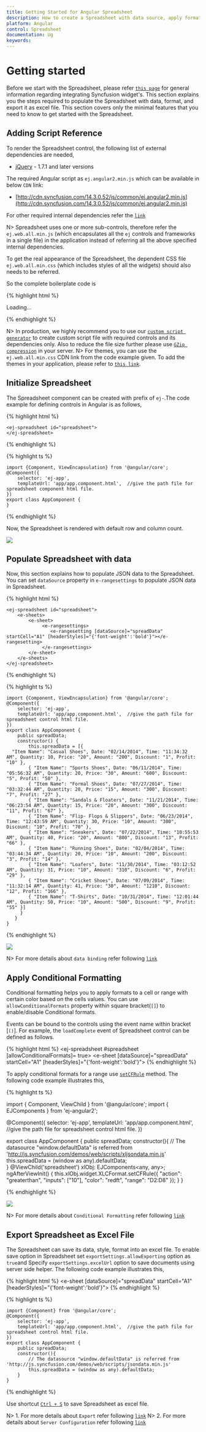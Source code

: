 ```yaml
---
title: Getting Started for Angular Spreadsheet
description: How to create a Spreadsheet with data source, apply format and export it as excel file.
platform: Angular
control: Spreadsheet
documentation: Ug
keywords: 
---
```

# Getting started

Before we start with the Spreadsheet, please refer [`this page`](https://help.syncfusion.com/angular-2/overview) for general information regarding integrating Syncfusion widget's.
This section explains you the steps required to populate the Spreadsheet with data, format, and export it as excel file. This section covers only the minimal features that you need to know to get started with the Spreadsheet.

## Adding Script Reference

To render the Spreadsheet control, the following list of external dependencies are needed, 

* [jQuery](http://jquery.com) - 1.7.1 and later versions

The required Angular script as `ej.angular2.min.js` which can be available in below `CDN` link:

* [http://cdn.syncfusion.com/14.3.0.52/js/common/ej.angular2.min.js](http://cdn.syncfusion.com/14.3.0.52/js/common/ej.angular2.min.js)

For other required internal dependencies refer the [`link`](http://help.syncfusion.com/js/spreadsheet/dependencies "link")

N> Spreadsheet uses one or more sub-controls, therefore refer the `ej.web.all.min.js` (which encapsulates all the `ej` controls and frameworks in a single file) in the application instead of referring all the above specified internal dependencies. 

To get the real appearance of the Spreadsheet, the dependent CSS file `ej.web.all.min.css` (which includes styles of all the widgets) should also needs to be referred.

So the complete boilerplate code is

{% highlight html %}

<!DOCTYPE html>
<html>
   <head> 
    <link href="//cdn.syncfusion.com/14.3.0.49/js/web/flat-azure/ej.web.all.min.css" rel="stylesheet" />
    <script src="node_modules/core-js/client/shim.min.js"></script>
    <script src="node_modules/zone.js/dist/zone.js"></script>
    <script src="node_modules/reflect-metadata/Reflect.js"></script>
    <script src="node_modules/systemjs/dist/system.src.js"></script>
    <script src="https://code.jquery.com/jquery-3.0.0.min.js"></script>
    <script src="http://cdn.syncfusion.com/js/assets/external/jsrender.min.js" type="text/javascript"></script>
    <script src="https://ajax.aspnetcdn.com/ajax/jquery.validate/1.14.0/jquery.validate.min.js">
    </script>
    <script src="http://cdn.syncfusion.com/14.3.0.49/js/web/ej.web.all.min.js" type="text/javascript"></script>
    <script src ="http://cdn.syncfusion.com/14.3.0.49/js/common/ej.angular2.min.js"></script>
    <script src="systemjs.config.js"></script>
  </head>
  <body>
   <ej-app>Loading...</ej-app>
  </body>
</html>

{% endhighlight %}

N> In production, we highly recommend you to use our [`custom script generator`](http://helpjs.syncfusion.com/js/custom-script-generator)  to create custom script file with required controls and its dependencies only. Also to reduce the file size further please use [`GZip compression`](https://developers.google.com/web/fundamentals/performance/optimizing-content-efficiency/optimize-encoding-and-transfer?hl=en) in your server.
N> For themes, you can use the `ej.web.all.min.css` CDN link from the code example given. To add the themes in your application, please refer to [`this link`](http://help.syncfusion.com/js/theming-in-essential-javascript-components).

## Initialize Spreadsheet

The Spreadsheet component can be created with prefix of `ej-`.The code example for defining controls in Angular is as follows,

{% highlight html %}

    <ej-spreadsheet id="spreadsheet">
    </ej-spreadsheet>

{% endhighlight %}

{% highlight ts %}

    import {Component, ViewEncapsulation} from '@angular/core';
    @Component({
        selector: 'ej-app',
        templateUrl: 'app/app.component.html',  //give the path file for spreadsheet component html file.
    })
    export class AppComponent {
    }
    
{% endhighlight %}

Now, the Spreadsheet is rendered with default row and column count.

![](Getting-Started_images/Getting-Started_img1.png)

## Populate Spreadsheet with data

Now, this section explains how to populate JSON data to the Spreadsheet. You can set `dataSource` property in `e-rangesettings` to populate JSON data in Spreadsheet.

{% highlight html %}

    <ej-spreadsheet id="spreadsheet">
        <e-sheets>
            <e-sheet>
                 <e-rangesettings>
                    <e-rangesetting [dataSource]="spreadData" startCell="A1" [headerStyles]="{'font-weight':'bold'}"></e-rangesetting>
                 </e-rangesettings>
            </e-sheet>
        </e-sheets>
    </ej-spreadsheet>

{% endhighlight %}

{% highlight ts %}

    import {Component, ViewEncapsulation} from '@angular/core';
    @Component({
        selector: 'ej-app',
        templateUrl: 'app/app.component.html',  //give the path file for spreadsheet control html file.
    })
    export class AppComponent {
        public spreadData;
        constructor() {
            this.spreadData = [{
      "Item Name": "Casual Shoes", Date: "02/14/2014", Time: "11:34:32 AM", Quantity: 10, Price: "20", Amount: "200", Discount: "1", Profit: "10" },
            { "Item Name": "Sports Shoes", Date: "06/11/2014", Time: "05:56:32 AM", Quantity: 20, Price: "30", Amount: "600", Discount: "5", Profit: "50" },
            { "Item Name": "Formal Shoes", Date: "07/27/2014", Time: "03:32:44 AM", Quantity: 20, Price: "15", Amount: "300", Discount: "7", Profit: "27" },
            { "Item Name": "Sandals & Floaters", Date: "11/21/2014", Time: "06:23:54 AM", Quantity: 15, Price: "20", Amount: "300", Discount: "11", Profit: "67" },
            { "Item Name": "Flip- Flops & Slippers", Date: "06/23/2014", Time: "12:43:59 AM", Quantity: 30, Price: "10", Amount: "300", Discount: "10", Profit: "70" },
            { "Item Name": "Sneakers", Date: "07/22/2014", Time: "10:55:53 AM", Quantity: 40, Price: "20", Amount: "800", Discount: "13", Profit: "66" },
            { "Item Name": "Running Shoes", Date: "02/04/2014", Time: "03:44:34 AM", Quantity: 20, Price: "10", Amount: "200", Discount: "3", Profit: "14" },
            { "Item Name": "Loafers", Date: "11/30/2014", Time: "03:12:52 AM", Quantity: 31, Price: "10", Amount: "310", Discount: "6", Profit: "29" },
            { "Item Name": "Cricket Shoes", Date: "07/09/2014", Time: "11:32:14 AM", Quantity: 41, Price: "30", Amount: "1210", Discount: "12", Profit: "166" },
            { "Item Name": "T-Shirts", Date: "10/31/2014", Time: "12:01:44 AM", Quantity: 50, Price: "10", Amount: "500", Discount: "9", Profit: "55" }]
         }
       }
    }

{% endhighlight %}

![](Getting-Started_images/Getting-Started_img2.png)

N> For more details about `data binding` refer following [`link`](http://help.syncfusion.com/angular-2/spreadsheet/data-binding "link")

## Apply Conditional Formatting

Conditional formatting helps you to apply formats to a cell or range with certain color based on the cells values. You can use `allowConditionalFormats` property within square bracket(`[]`) to enable/disable Conditional formats.

Events can be bound to the controls using the event name within bracket [`()`]. For example, the `loadComplete` event of Spreadsheet control can be defined as follows.

{% highlight html %}
    <ej-spreadsheet #spreadsheet [allowConditionalFormats]= true>
        <e-sheets >
            <e-sheet [dataSource]="spreadData" startCell="A1" [headerStyles]="{'font-weight':'bold'}">
            <e-sheet>
        </e-sheets>
    </ej-spreadsheet>
{% endhighlight %}

To apply conditional formats for a range use [`setCFRule`](http://help.syncfusion.com/js/api/ejspreadsheet#methods:xlcformat-setcfrule "setCFRule") method. The following code example illustrates this,

{% highlight ts %}

import { Component, ViewChild } from '@angular/core';
import { EJComponents } from 'ej-angular2';

@Component({
    selector: 'ej-app',
    templateUrl: 'app/app.component.html',  //give the path file for spreadsheet control html file.
})

export class AppComponent {
    public spreadData;
    constructor(){
        // The datasource "window.defaultData" is referred from 'http://js.syncfusion.com/demos/web/scripts/xljsondata.min.js'
        this.spreadData = (window as any).defaultData;  
    }
    @ViewChild('spreadsheet') xlObj: EJComponents<any, any>;
    ngAfterViewInit() {
        this.xlObj.widget.XLCFormat.setCFRule({ "action": "greaterthan", "inputs": ["10"], "color": "redft", "range": "D2:D8" });
    }
}

{% endhighlight %}

![](Getting-Started_images/Getting-Started_img3.png)

N> For more details about `Conditional Formatting` refer following [`link`](http://help.syncfusion.com/angular-2/spreadsheet/data-presentation#conditional-formatting "link")

## Export Spreadsheet as Excel File

The Spreadsheet can save its data, style, format into an excel file. To enable save option in Spreadsheet set `exportSettings.allowExporting` option as `true`and Specify `exportSettings.excelUrl` option to save documents using server side helper. The following code example illustrates this,

{% highlight html %}
<ej-spreadsheet id="spreadsheet" exportSettings.excelUrl="http://js.syncfusion.com/demos/ejservices/api/Spreadsheet/ExcelExport">
    <e-sheets >
        <e-sheet [dataSource]="spreadData" startCell="A1" [headerStyles]="{'font-weight':'bold'}"></e-sheet>
    </e-sheets>
</ej-spreadsheet>
{% endhighlight %}

{% highlight ts %}

    import {Component} from '@angular/core';
    @Component({
        selector: 'ej-app',
        templateUrl: 'app/app.component.html',  //give the path file for spreadsheet control html file.
    })
    export class AppComponent {
        public spreadData;
        constructor(){
            // The datasource "window.defaultData" is referred from 'http://js.syncfusion.com/demos/web/scripts/jsondata.min.js'
            this.spreadData = (window as any).defaultData;  
        }
    }
  
{% endhighlight %}

Use shortcut [`Ctrl + S`](http://help.syncfusion.com/angular-2/spreadsheet/keyboard-shortcuts "Ctrl + S") to save Spreadsheet as excel file.

N> 1. For more details about `Export` refer following [`link`](http://help.syncfusion.com/angular-2/spreadsheet/open-and-save#save "link")
N> 2. For more details about `Server Configuration` refer following [`link`](http://help.syncfusion.com/angular-2/spreadsheet/open-and-save#server-configuration "link")
